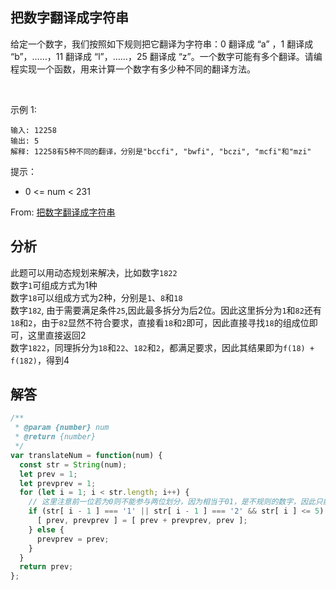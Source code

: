 ## 把数字翻译成字符串
给定一个数字，我们按照如下规则把它翻译为字符串：0 翻译成 “a” ，1 翻译成 “b”，……，11 翻译成 “l”，……，25 翻译成 “z”。一个数字可能有多个翻译。请编程实现一个函数，用来计算一个数字有多少种不同的翻译方法。

 

示例 1:
```
输入: 12258
输出: 5
解释: 12258有5种不同的翻译，分别是"bccfi", "bwfi", "bczi", "mcfi"和"mzi"
```

提示：
+ 0 <= num < 231

From: [把数字翻译成字符串](https://leetcode-cn.com/problems/ba-shu-zi-fan-yi-cheng-zi-fu-chuan-lcof)

## 分析
此题可以用动态规划来解决，比如数字`1822`   
数字`1`可组成方式为1种    
数字`18`可以组成方式为2种，分别是`1`、`8`和`18`   
数字`182`, 由于需要满足条件`25`,因此最多拆分为后2位。因此这里拆分为`1`和`82`还有`18`和`2`，由于`82`显然不符合要求，直接看`18`和`2`即可，因此直接寻找`18`的组成位即可，这里直接返回2   
数字`1822`，同理拆分为`18`和`22`、`182`和`2`，都满足要求，因此其结果即为`f(18) + f(182)`，得到4

## 解答
```javascript
/**
 * @param {number} num
 * @return {number}
 */
var translateNum = function(num) {
  const str = String(num);
  let prev = 1;
  let prevprev = 1;
  for (let i = 1; i < str.length; i++) {
    // 这里注意前一位若为0则不能参与两位划分，因为相当于01，是不规则的数字，因此只能判断1和2
    if (str[ i - 1 ] === '1' || str[ i - 1 ] === '2' && str[ i ] <= 5) {
      [ prev, prevprev ] = [ prev + prevprev, prev ];
    } else {
      prevprev = prev;
    }
  }
  return prev;
};
```

